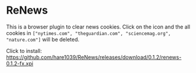 # ReNews

This is a browser plugin to clear news cookies. Click on the icon and the all cookies in `["nytimes.com", "theguardian.com", "sciencemag.org", "nature.com"]` will be deleted.

Click to install: https://github.com/hare1039/ReNews/releases/download/0.1.2/renews-0.1.2-fx.xpi
